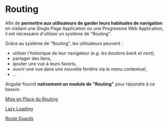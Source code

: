# Routing

Afin de **permettre aux utilisateurs de garder leurs habitudes de navigation** en visitant une Single Page Application ou une Progressive Web Application, il est nécessaire d'utiliser un système de "Routing".

Grâce au système de "Routing", les utilisateurs peuvent :

* utiliser l'historique de leur navigateur _\(e.g. les boutons back et next\),_
* partager des liens,
* ajouter une vue à leurs favoris,
* ouvrir une vue dans une nouvelle fenêtre via le menu contextuel,
* ...

Angular fournit **nativement un module de "Routing"** pour répondre à ce besoin.

[Mise en Place du Routing](mise-en-place-du-routing.md)

[Lazy Loading](lazy-loading.md)

[Route Guards](route-guards.md)



